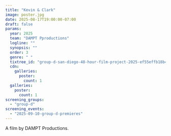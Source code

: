 ```yaml
---
title: "Kevin & Clark"
image: poster.jpg
date: 2025-08-17T19:00:00-07:00
draft: false
params:
  year: 2025
  team: "DAMPT Pproductions"
  logline: ""
  synopsis: ""
  order: 3
  genre: " "
  tixtree_id: "group-d-san-diego-48-hour-film-project-2025-ef55effb18b4"
  cdn:
    galleries:
      poster:
        count: 1
  galleries:
    poster:
      count: 1
screening_groups:
  - "group-d"
screening_events:
  - "2025-09-10-group-d-premieres"
---
```

A film by DAMPT Productions.
